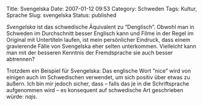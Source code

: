 Title: Svengelska
Date: 2007-01-12 09:53
Category: Schweden
Tags: Kultur, Sprache
Slug: svengelska
Status: published

*Svengelska* ist das schwedische Äquivalent zu “Denglisch”. Obwohl man
in Schweden im Durchschnitt besser Englisch kann und Filme in der Regel
im Original mit Untertiteln laufen, ist mein persönlicher Eindruck, dass
einem gravierende Fälle von Svengelska eher selten unterkommen.
Vielleicht kann man mit der besseren Kenntnis der Fremdsprache sie auch
besser abtrennen?

Trotzdem ein Beispiel für Svengelska: Das englische Wort “nice” wird von
einigen auch im Schwedischen verwendet, um sich positiv über etwas zu
äußern. Ich bin mir jedoch sicher, dass – falls das je in die
Schriftsprache aufgenommen wird – es konsequent auf schwedische Art
geschrieben würde: *najs*.

